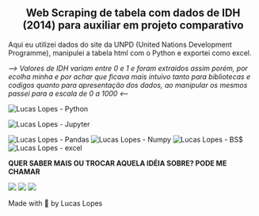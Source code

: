 <h2 align="center"> Web Scraping de tabela com dados de IDH (2014) para auxiliar em projeto comparativo </h2> 

Aqui eu utilizei dados do site da UNPD (United Nations Development Programme), manipulei a tabela html com o Python e exportei como excel.

<i>  --> Valores de IDH variam entre 0 e 1 e foram extraidos assim porém, por ecolha minha e por achar que ficava mais intuivo tanto para bibliotecas e codigos quanto para apresentação dos dados, ao manipular os mesmos passei para a escala de 0 a 1000 <-- </i>

![Lucas Lopes - Python](https://img.shields.io/badge/Python-3776AB?style=for-the-badge&logo=python&logoColor=white)

![Lucas Lopes - Jupyter](https://img.shields.io/badge/Jupyter-black?style=for-the-badge&logo=Jupyter)

![Lucas Lopes - Pandas](https://img.shields.io/badge/-Pandas-9cf?style=for-the-badge&logo=Pandas)
![Lucas Lopes - Numpy](https://img.shields.io/badge/-Numpy-blue?style=for-the-badge&logo=Numpy)
![Lucas Lopes - BS$](https://img.shields.io/badge/-BeautifulSoap-black?style=for-the-badge&logo=BeautifulSoap)
![Lucas Lopes - excel](https://img.shields.io/badge/-Excel-green?style=for-the-badge&logo=Excel)

<b> QUER SABER MAIS OU TROCAR AQUELA IDÉIA SOBRE? PODE ME CHAMAR </b>

<a href="https://www.linkedin.com/in/lucas-lopes-br/" alt="linkedin" target="_blank"><img src="https://img.shields.io/badge/LinkedIn-%230077B5.svg?&style=flat-square&logo=linkedin&logoColor=white"></a> 
<a href="https://wa.me/5532998342365" alt="WhatsApp" target="_blank"><img src="https://img.shields.io/badge/-WhatsApp-25d366?style=flat-square&labelColor=25d366&logo=whatsapp&logoColor=white&link=https://wa.me/5584981430120"/></a>
<a href="mailto:lucas.aguiarlopes26@gmail.com" alt="gmail" target="_blank"><img src="https://img.shields.io/badge/-Gmail-FF0000?style=flat-square&labelColor=FF0000&logo=gmail&logoColor=white&link=mailto:tassiofernandescosta@gmail.com" /></a>

Made with 💖 by Lucas Lopes
